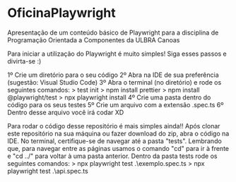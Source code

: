 # OficinaPlaywright
Apresentação de um conteúdo básico de Playwright para a disciplina de Programação Orientada a Componentes da ULBRA Canoas

Para iniciar a utilização do Playwright é muito simples! Siga esses passos e divirta-se :)

1º Crie um diretório para o seu código
2º Abra na IDE de sua preferência (sugestão: Visual Studio Code)
3º Abra o terminal (no diretório) e rode os seguintes comandos:
    > test init
    > npm install prettier
    > npm install @playwright/test
    > npx playwright install
4º Crie uma pasta dentro do código para os seus testes
5º Crie um arquivo com a extensão .spec.ts
6º Dentro desse arquivo você irá codar XD

Para rodar o código desse repositório é mais simples ainda!! Após clonar este repositório na sua máquina ou fazer download do zip, abra o código na IDE. No terminal, certifique-se de navegar até a pasta "tests". 
Lembrando que, para navegar entre as páginas usamos o comando "cd" para ir à frente e "cd ../" para voltar à uma pasta anterior.
Dentro da pasta tests rode os seguintes comandos:
    > npx playwright test .\exemplo.spec.ts
    > npx playwright test .\api.spec.ts 
    
